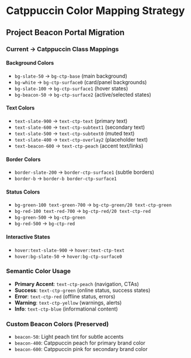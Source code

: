 # Catppuccin Color Mapping Strategy
## Project Beacon Portal Migration

### Current → Catppuccin Class Mappings

#### Background Colors
- `bg-slate-50` → `bg-ctp-base` (main background)
- `bg-white` → `bg-ctp-surface0` (card/panel backgrounds)
- `bg-slate-100` → `bg-ctp-surface1` (hover states)
- `bg-beacon-50` → `bg-ctp-surface2` (active/selected states)

#### Text Colors
- `text-slate-900` → `text-ctp-text` (primary text)
- `text-slate-600` → `text-ctp-subtext1` (secondary text)
- `text-slate-500` → `text-ctp-subtext0` (muted text)
- `text-slate-400` → `text-ctp-overlay2` (placeholder text)
- `text-beacon-600` → `text-ctp-peach` (accent text/links)

#### Border Colors
- `border-slate-200` → `border-ctp-surface1` (subtle borders)
- `border-b` → `border-b border-ctp-surface1`

#### Status Colors
- `bg-green-100 text-green-700` → `bg-ctp-green/20 text-ctp-green`
- `bg-red-100 text-red-700` → `bg-ctp-red/20 text-ctp-red`
- `bg-green-500` → `bg-ctp-green`
- `bg-red-500` → `bg-ctp-red`

#### Interactive States
- `hover:text-slate-900` → `hover:text-ctp-text`
- `hover:bg-slate-50` → `hover:bg-ctp-surface0`

### Semantic Color Usage
- **Primary Accent**: `text-ctp-peach` (navigation, CTAs)
- **Success**: `text-ctp-green` (online status, success states)
- **Error**: `text-ctp-red` (offline status, errors)
- **Warning**: `text-ctp-yellow` (warnings, alerts)
- **Info**: `text-ctp-blue` (informational content)

### Custom Beacon Colors (Preserved)
- `beacon-50`: Light peach tint for subtle accents
- `beacon-400`: Catppuccin peach for primary brand color
- `beacon-600`: Catppuccin pink for secondary brand color
